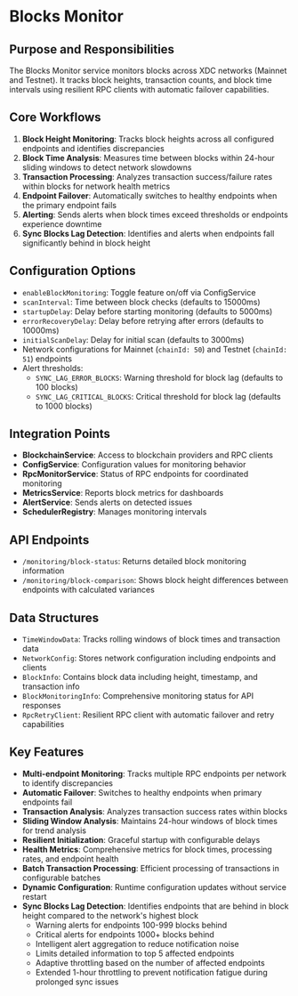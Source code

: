 # Blocks Monitor

## Purpose and Responsibilities

The Blocks Monitor service monitors blocks across XDC networks (Mainnet and Testnet). It tracks block heights, transaction counts, and block time intervals using resilient RPC clients with automatic failover capabilities.

## Core Workflows

1. **Block Height Monitoring**: Tracks block heights across all configured endpoints and identifies discrepancies
2. **Block Time Analysis**: Measures time between blocks within 24-hour sliding windows to detect network slowdowns
3. **Transaction Processing**: Analyzes transaction success/failure rates within blocks for network health metrics
4. **Endpoint Failover**: Automatically switches to healthy endpoints when the primary endpoint fails
5. **Alerting**: Sends alerts when block times exceed thresholds or endpoints experience downtime
6. **Sync Blocks Lag Detection**: Identifies and alerts when endpoints fall significantly behind in block height

## Configuration Options

- `enableBlockMonitoring`: Toggle feature on/off via ConfigService
- `scanInterval`: Time between block checks (defaults to 15000ms)
- `startupDelay`: Delay before starting monitoring (defaults to 5000ms)
- `errorRecoveryDelay`: Delay before retrying after errors (defaults to 10000ms)
- `initialScanDelay`: Delay for initial scan (defaults to 3000ms)
- Network configurations for Mainnet (`chainId: 50`) and Testnet (`chainId: 51`) endpoints
- Alert thresholds:
  - `SYNC_LAG_ERROR_BLOCKS`: Warning threshold for block lag (defaults to 100 blocks)
  - `SYNC_LAG_CRITICAL_BLOCKS`: Critical threshold for block lag (defaults to 1000 blocks)

## Integration Points

- **BlockchainService**: Access to blockchain providers and RPC clients
- **ConfigService**: Configuration values for monitoring behavior
- **RpcMonitorService**: Status of RPC endpoints for coordinated monitoring
- **MetricsService**: Reports block metrics for dashboards
- **AlertService**: Sends alerts on detected issues
- **SchedulerRegistry**: Manages monitoring intervals

## API Endpoints

- `/monitoring/block-status`: Returns detailed block monitoring information
- `/monitoring/block-comparison`: Shows block height differences between endpoints with calculated variances

## Data Structures

- `TimeWindowData`: Tracks rolling windows of block times and transaction data
- `NetworkConfig`: Stores network configuration including endpoints and clients
- `BlockInfo`: Contains block data including height, timestamp, and transaction info
- `BlockMonitoringInfo`: Comprehensive monitoring status for API responses
- `RpcRetryClient`: Resilient RPC client with automatic failover and retry capabilities

## Key Features

- **Multi-endpoint Monitoring**: Tracks multiple RPC endpoints per network to identify discrepancies
- **Automatic Failover**: Switches to healthy endpoints when primary endpoints fail
- **Transaction Analysis**: Analyzes transaction success rates within blocks
- **Sliding Window Analysis**: Maintains 24-hour windows of block times for trend analysis
- **Resilient Initialization**: Graceful startup with configurable delays
- **Health Metrics**: Comprehensive metrics for block times, processing rates, and endpoint health
- **Batch Transaction Processing**: Efficient processing of transactions in configurable batches
- **Dynamic Configuration**: Runtime configuration updates without service restart
- **Sync Blocks Lag Detection**: Identifies endpoints that are behind in block height compared to the network's highest block
  - Warning alerts for endpoints 100-999 blocks behind
  - Critical alerts for endpoints 1000+ blocks behind
  - Intelligent alert aggregation to reduce notification noise
  - Limits detailed information to top 5 affected endpoints
  - Adaptive throttling based on the number of affected endpoints
  - Extended 1-hour throttling to prevent notification fatigue during prolonged sync issues
